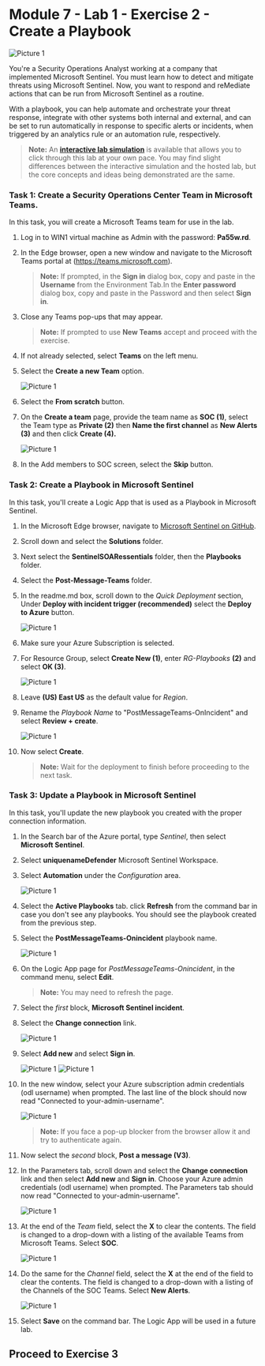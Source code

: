 # Module 7 - Lab 1 - Exercise 2 - Create a Playbook

   ![Picture 1](../Media/sc2.png)

You're a Security Operations Analyst working at a company that implemented Microsoft Sentinel. You must learn how to detect and mitigate threats using Microsoft Sentinel. Now, you want to respond and reMediate actions that can be run from Microsoft Sentinel as a routine.

With a playbook, you can help automate and orchestrate your threat response, integrate with other systems both internal and external, and can be set to run automatically in response to specific alerts or incidents, when triggered by an analytics rule or an automation rule, respectively. 

>**Note:** An **[interactive lab simulation](https://mslabs.cloudguides.com/guides/SC-200%20Lab%20Simulation%20-%20Create%20a%20playbook)** is available that allows you to click through this lab at your own pace. You may find slight differences between the interactive simulation and the hosted lab, but the core concepts and ideas being demonstrated are the same.   

### Task 1: Create a Security Operations Center Team in Microsoft Teams.

In this task, you will create a Microsoft Teams team for use in the lab.

1. Log in to WIN1 virtual machine as Admin with the password: **Pa55w.rd**.
   
1. In the Edge browser, open a new window and navigate to the Microsoft Teams portal at (https://teams.microsoft.com).

   >**Note:** If prompted, in the **Sign in** dialog box, copy and paste in the **Username** from the Environment Tab.In the **Enter password** dialog box, copy and paste in the Password and then select **Sign in**.

1. Close any Teams pop-ups that may appear.

    >**Note:** If prompted to use **New Teams** accept and proceed with the exercise.

1. If not already selected, select **Teams** on the left menu.

1. Select the **Create a new Team** option.

   ![Picture 1](../Media/xl1.png)

1. Select the **From scratch** button.

1. On the **Create a team** page, provide the team name as **SOC (1)**, select the Team type as **Private (2)** then **Name the first channel** as  **New Alerts (3)** and then click **Create (4).**

    ![Picture 1](../Media/sc-200-27.png)

1. In the Add members to SOC screen, select the **Skip** button. 

### Task 2: Create a Playbook in Microsoft Sentinel

In this task, you'll create a Logic App that is used as a Playbook in Microsoft Sentinel.

1. In the Microsoft Edge browser, navigate to [Microsoft Sentinel on GitHub](https://github.com/Azure/Azure-Sentinel).

1. Scroll down and select the **Solutions** folder.

1. Next select the **SentinelSOARessentials** folder, then the **Playbooks** folder.

1. Select the **Post-Message-Teams** folder.

1. In the readme.md box, scroll down to the *Quick Deployment* section, Under **Deploy with incident trigger (recommended)**  select the **Deploy to Azure** button.  

   ![Picture 1](../Media/xox.png)

1. Make sure your Azure Subscription is selected.

1. For Resource Group, select **Create New (1)**, enter *RG-Playbooks* **(2)** and select **OK (3)**.

    ![Picture 1](../Media/sc-200-28.png)

1. Leave **(US) East US** as the default value for *Region*.

1. Rename the *Playbook Name* to "PostMessageTeams-OnIncident" and select **Review + create**.

    ![Picture 1](../Media/sc-200-29.png)

1. Now select **Create**. 

    >**Note:** Wait for the deployment to finish before proceeding to the next task.

### Task 3: Update a Playbook in Microsoft Sentinel

In this task, you'll update the new playbook you created with the proper connection information.

1. In the Search bar of the Azure portal, type *Sentinel*, then select **Microsoft Sentinel**.

1. Select **uniquenameDefender** Microsoft Sentinel Workspace.

1. Select **Automation** under the *Configuration* area.

    ![Picture 1](../Media/sc-200-30.png)

1. Select the **Active Playbooks** tab. click **Refresh** from the command bar in case you don't see any playbooks. You should see the playbook created from the previous step.

1. Select the **PostMessageTeams-Onincident** playbook name.

   ![Picture 1](../Media/xox1.png)

1. On the Logic App page for *PostMessageTeams-Onincident*, in the command menu, select **Edit**.

    >**Note:** You may need to refresh the page.

1. Select the *first* block, **Microsoft Sentinel incident**.

1. Select the **Change connection** link.

   ![Picture 1](../Media/xox2.png)

1. Select **Add new** and select **Sign in**.
   
    ![Picture 1](../Media/sc-200-31.png)
    ![Picture 1](../Media/sc-200-32.png)

1. In the new window, select your Azure subscription admin credentials (odl username) when prompted. The last line of the block should now read "Connected to your-admin-username".

    ![Picture 1](../Media/sc-200-33.png)

   >**Note:** If you face a pop-up blocker from the browser allow it and try to authenticate again.

1. Now select the *second* block, **Post a message (V3)**.

1. In the Parameters tab, scroll down and select the **Change connection** link and then select **Add new** and **Sign in**. Choose your Azure admin credentials (odl username) when prompted. The Parameters tab should now read "Connected to your-admin-username".

    ![Picture 1](../Media/sc-200-34.png)

1. At the end of the *Team* field, select the **X** to clear the contents. The field is changed to a drop-down with a listing of the available Teams from Microsoft Teams. Select **SOC**.

   ![Picture 1](../Media/xox3.png)

1. Do the same for the *Channel* field, select the **X** at the end of the field to clear the contents. The field is changed to a drop-down with a listing of the Channels of the SOC Teams. Select **New Alerts**.

   ![Picture 1](../Media/xox4.png)

1. Select **Save** on the command bar. The Logic App will be used in a future lab.

## Proceed to Exercise 3
